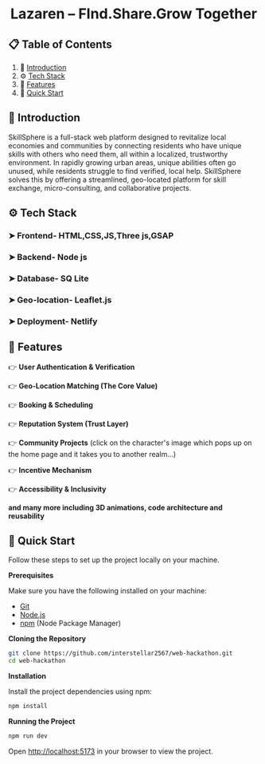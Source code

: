  <h1 align="center"> Lazaren – FInd.Share.Grow Together </h1>



## 📋 <a name="table">Table of Contents</a>

1. 🤖 [Introduction](#introduction)
2. ⚙️ [Tech Stack](#tech-stack)
3. 🔋 [Features](#features)
4. 🤸 [Quick Start](#quick-start)


## <a name="introduction">🤖 Introduction</a>
SkillSphere is a full-stack web platform designed to revitalize local economies and communities by connecting residents who have unique skills with others who need them, all within a localized, trustworthy environment. In rapidly growing urban areas, unique abilities often go unused, while residents struggle to find verified, local help. SkillSphere solves this by offering a streamlined, geo-located platform for skill exchange, micro-consulting, and collaborative projects.


## <a name="tech-stack">⚙️ Tech Stack</a>

### ➤ Frontend- HTML,CSS,JS,Three js,GSAP
### ➤ Backend- Node js
### ➤ Database- SQ Lite
### ➤ Geo-location- Leaflet.js
### ➤ Deployment- Netlify

## <a name="features">🔋 Features</a>

👉 **User Authentication & Verification**

👉 **Geo-Location Matching (The Core Value)**

👉 **Booking & Scheduling**

👉 **Reputation System (Trust Layer)**

👉 **Community Projects** (click on the character's image which pops up on the home page and it takes you to another realm...)

👉 **Incentive Mechanism**

👉 **Accessibility & Inclusivity**

**and many more including 3D animations, code architecture and reusability**

## <a name="quick-start">🤸 Quick Start</a>

Follow these steps to set up the project locally on your machine.

**Prerequisites**

Make sure you have the following installed on your machine:

- [Git](https://git-scm.com/)
- [Node.js](https://nodejs.org/en)
- [npm](https://www.npmjs.com/) (Node Package Manager)

**Cloning the Repository**

```bash
git clone https://github.com/interstellar2567/web-hackathon.git
cd web-hackathon
```

**Installation**

Install the project dependencies using npm:

```bash
npm install
```

**Running the Project**

```bash
npm run dev
```

Open [http://localhost:5173](http://localhost:5173) in your browser to view the project.






















